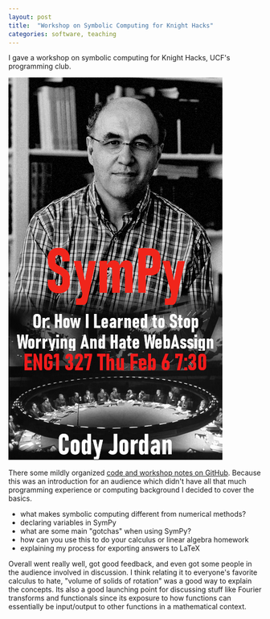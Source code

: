 ```yaml
---
layout: post
title:  "Workshop on Symbolic Computing for Knight Hacks"
categories: software, teaching
---
```


I gave a workshop on symbolic computing for Knight Hacks, UCF's programming club. 

![Poster](/assets/images/workshop/HowILearnedToStopWorrying.png)

There some mildly organized [code and workshop notes on GitHub](https://github.com/CodyEthanJordan/TutorialNotebooks/blob/master/Basics%20of%20Symbolic%20Computing.ipynb). Because this was an introduction for an audience which didn't have all that much programming experience or computing background I decided to cover the basics. 

- what makes symbolic computing different from numerical methods?
- declaring variables in SymPy
- what are some main "gotchas" when using SymPy?
- how can you use this to do your calculus or linear algebra homework
- explaining my process for exporting answers to LaTeX

Overall went really well, got good feedback, and even got some people in the audience involved in discussion. I think relating it to everyone's favorite calculus to hate, "volume of solids of rotation" was a good way to explain the concepts. Its also a good launching point for discussing stuff like Fourier transforms and functionals since its exposure to how functions can essentially be input/output to other functions in a mathematical context.